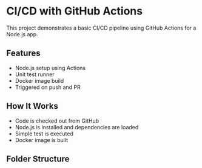#  CI/CD with GitHub Actions

This project demonstrates a basic CI/CD pipeline using GitHub Actions for a Node.js app.

##  Features

- Node.js setup using Actions
- Unit test runner
- Docker image build
- Triggered on push and PR

##  How It Works

- Code is checked out from GitHub
- Node.js is installed and dependencies are loaded
- Simple test is executed
- Docker image is built

##  Folder Structure